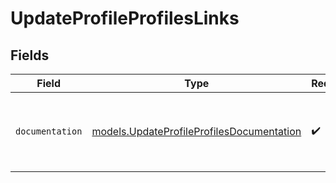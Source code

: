# UpdateProfileProfilesLinks


## Fields

| Field                                                                                        | Type                                                                                         | Required                                                                                     | Description                                                                                  |
| -------------------------------------------------------------------------------------------- | -------------------------------------------------------------------------------------------- | -------------------------------------------------------------------------------------------- | -------------------------------------------------------------------------------------------- |
| `documentation`                                                                              | [models.UpdateProfileProfilesDocumentation](../models/updateprofileprofilesdocumentation.md) | :heavy_check_mark:                                                                           | The URL to the generic Mollie API error handling guide.                                      |